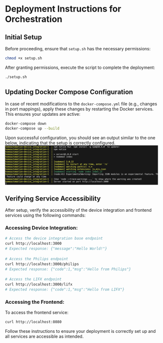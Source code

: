 # Deployment Instructions for Orchestration

## Initial Setup

Before proceeding, ensure that `setup.sh` has the necessary permissions:

```sh
chmod +x setup.sh
```

After granting permissions, execute the script to complete the deployment:

```sh
./setup.sh
```

## Updating Docker Compose Configuration

In case of recent modifications to the `docker-compose.yml` file (e.g., changes in port mappings), apply these changes by restarting the Docker services. This ensures your updates are active:

```sh
docker-compose down
docker-compose up --build
```

Upon successful configuration, you should see an output similar to the one below, indicating that the setup is correctly configured.
![This represents the configuration is good.](pics/dockerbuild.png)

## Verifying Service Accessibility

After setup, verify the accessibility of the device integration and frontend services using the following commands:

### Accessing Device Integration:

```sh
# Access the device integration base endpoint
curl http://localhost:3000
# Expected response: {"message":"Hello World!"}

# Access the Philips endpoint
curl http://localhost:3000/philips
# Expected response: {"code":1,"msg":"Hello from Philips"}

# Access the LIFX endpoint
curl http://localhost:3000/lifx
# Expected response: {"code":1,"msg":"Hello from LIFX"}
```

### Accessing the Frontend:

To access the frontend service:

```sh
curl http://localhost:8080
```

Follow these instructions to ensure your deployment is correctly set up and all services are accessible as intended.




